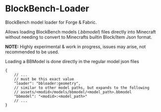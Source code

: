 # BlockBench-Loader

BlockBench model loader for Forge & Fabric.

Allows loading BlockBench models (_.bbmodel_) files directly into Minecraft without needing to convert to Minecrafts builtin Block/Item Json format.

**NOTE:** Highly experimental & work in progress, issues may arise, not recommended to be used.

Loading a BBModel is done directly in the regular model json files
```json5
{
    // ...
    // must be this exact value
    "loader": "bbloader:geometry",
    // similar to other model paths, but expands to the following
    // assets/<modid>/models/bbmodel/<model_path>.bbmodel
    "bbmodel": "<modid>:<model_path>"
    // ...
}
```
